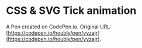 # CSS & SVG Tick animation

A Pen created on CodePen.io. Original URL: [https://codepen.io/houbly/pen/yyzajr](https://codepen.io/houbly/pen/yyzajr).


